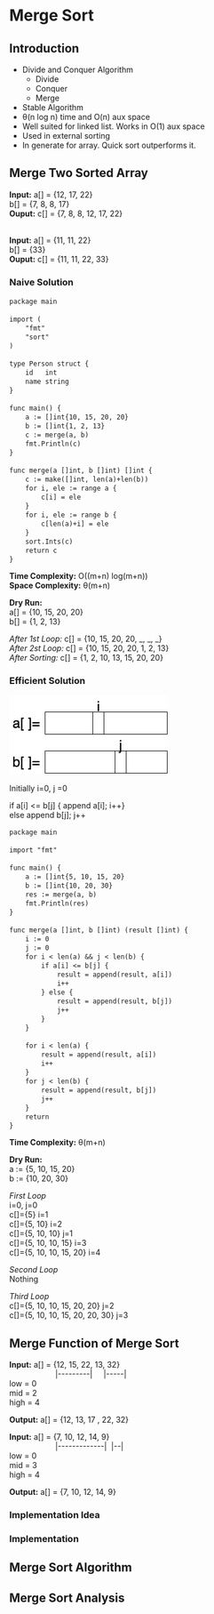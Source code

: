 # Merge Sort

## Introduction
- Divide and Conquer Algorithm
    - Divide
    - Conquer
    - Merge
- Stable Algorithm
- &theta;(n log n) time and O(n) aux space
- Well suited for linked list. Works in O(1) aux space
- Used in external sorting
- In generate for array. Quick sort outperforms it.

## Merge Two Sorted Array

**Input:** a[] = {12, 17, 22} </br>
b[] = {7, 8, 8, 17} </br>
**Ouput:** c[] = {7, 8, 8, 12, 17, 22} </br>
</br>

**Input:** a[] = {11, 11, 22} </br>
b[] = {33} </br>
**Ouput:** c[] = {11, 11, 22, 33} </br>


### Naive Solution

```
package main

import (
	"fmt"
	"sort"
)

type Person struct {
	id   int
	name string
}

func main() {
	a := []int{10, 15, 20, 20}
	b := []int{1, 2, 13}
	c := merge(a, b)
	fmt.Println(c)
}

func merge(a []int, b []int) []int {
	c := make([]int, len(a)+len(b))
	for i, ele := range a {
		c[i] = ele
	}
	for i, ele := range b {
		c[len(a)+i] = ele
	}
	sort.Ints(c)
	return c
}
```

**Time Complexity:** O((m+n) log(m+n)) </br>
**Space Complexity:** &theta;(m+n)

**Dry Run:** </br>
a[] = {10, 15, 20, 20} </br>
b[] = {1, 2, 13} </br>
 
*After 1st Loop:* c[] = {10, 15, 20, 20, _, _, _} </br>
*After 2st Loop:* c[] = {10, 15, 20, 20, 1, 2, 13} </br>
*After Sorting:* c[] = {1, 2, 10, 13, 15, 20, 20} </br>


### Efficient Solution

![](docs/merge_sorted_array.png)

Initially i=0, j =0

if a[i] <= b[j] { append a[i]; i++} </br>
else append b[j]; j++

```golang
package main

import "fmt"

func main() {
	a := []int{5, 10, 15, 20}
	b := []int{10, 20, 30}
	res := merge(a, b)
	fmt.Println(res)
}

func merge(a []int, b []int) (result []int) {
	i := 0
	j := 0
	for i < len(a) && j < len(b) {
		if a[i] <= b[j] {
			result = append(result, a[i])
			i++
		} else {
			result = append(result, b[j])
			j++
		}
	}

	for i < len(a) {
		result = append(result, a[i])
		i++
	}
	for j < len(b) {
		result = append(result, b[j])
		j++
	}
	return
}
```

**Time Complexity:** &theta;(m+n)

**Dry Run:**</br>
a := {5, 10, 15, 20} </br>
b := {10, 20, 30}

*First Loop*</br>
i=0, j=0 </br>
c[]={5}  i=1 </br>
c[]={5, 10}  i=2 </br>
c[]={5, 10, 10}  j=1 </br>
c[]={5, 10, 10, 15}  i=3 </br>
c[]={5, 10, 10, 15, 20}  i=4 </br>

*Second Loop* </br>
Nothing

*Third Loop* </br>
c[]={5, 10, 10, 15, 20, 20}  j=2 </br>
c[]={5, 10, 10, 15, 20, 20, 30}  j=3 </br>

## Merge Function of Merge Sort

**Input:** a[] = {12, 15, 22, 13, 32}</br>
&nbsp; &nbsp; &nbsp; &nbsp; &nbsp; &nbsp; &nbsp; &nbsp; &nbsp; &nbsp; &nbsp;|---------|  &nbsp; &nbsp; |-----| </br>
low = 0 </br>
mid = 2 </br>
high = 4 </br>

**Output:** a[] = {12, 13, 17 , 22, 32}
</br>

**Input:** a[] = {7, 10, 12, 14, 9}<br>
&nbsp; &nbsp; &nbsp; &nbsp; &nbsp; &nbsp; &nbsp; &nbsp; &nbsp; &nbsp; &nbsp;|-------------| &nbsp;|--| </br>
low = 0 </br>
mid = 3 </br>
high = 4 </br>

**Output:** a[] = {7, 10, 12, 14, 9}



### Implementation Idea

### Implementation

## Merge Sort Algorithm

## Merge Sort Analysis